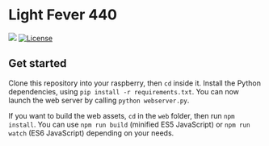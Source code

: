 # Light Fever 440

![](https://badgen.net/badge/version/0.0.1/blue)
[![License](https://img.shields.io/github/license/Asiberus/Light-Fever-440.svg)](https://github.com/Asiberus/Light-Fever-440/blob/master/LICENSE.md)

## Get started

Clone this repository into your raspberry, then `cd` inside it. Install the Python dependencies, using `pip install -r requirements.txt`. You can now launch the web server by calling `python webserver.py`.

If you want to build the web assets, `cd` in the `web` folder, then run `npm install`. You can use `npm run build` (minified ES5 JavaScript) or `npm run watch` (ES6 JavaScript) depending on your needs.
